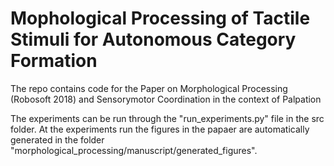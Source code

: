 # Mophological Processing of Tactile Stimuli for Autonomous Category Formation  #

The repo contains code for the Paper on Morphological Processing (Robosoft 2018) and Sensorymotor Coordination in the context of Palpation

The experiments can be run through the "run_experiments.py" file in the src folder. 
At the experiments run the figures in the papaer are automatically generated in the folder "morphological_processing/manuscript/generated_figures".